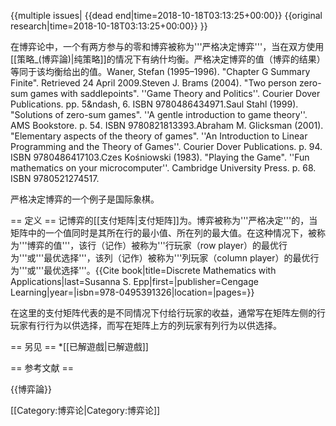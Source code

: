 {{multiple issues|
{{dead end|time=2018-10-18T03:13:25+00:00}}
{{original research|time=2018-10-18T03:13:25+00:00}}
}}

在博弈论中，一个有两方参与的零和博弈被称为'''严格决定博弈'''，当在双方使用[[策略_(博弈論)|纯策略]]的情况下有纳什均衡。严格决定博弈的值（博弈的结果）等同于该均衡给出的值。<ref>Waner, Stefan (1995–1996). "Chapter G Summary Finite". Retrieved 24 April 2009.</ref><ref>Steven J. Brams (2004). "Two person zero-sum games with saddlepoints". ''Game Theory and Politics''. Courier Dover Publications. pp. 5&ndash, 6. ISBN 9780486434971.</ref><ref>Saul Stahl (1999). "Solutions of zero-sum games". ''A gentle introduction to game theory''. AMS Bookstore. p. 54. ISBN 9780821813393.</ref><ref>Abraham M. Glicksman (2001). "Elementary aspects of the theory of games". ''An Introduction to Linear Programming and the Theory of Games''. Courier Dover Publications. p. 94. ISBN 9780486417103.</ref><ref>Czes Kośniowski (1983). "Playing the Game". ''Fun mathematics on your microcomputer''. Cambridge University Press. p. 68. ISBN 9780521274517.</ref>

严格决定博弈的一个例子是国际象棋。

== 定义 ==
记博弈的[[支付矩阵|支付矩阵]]为<math>A=(a_{i,j})</math>。博弈被称为'''严格决定'''的，当矩阵中的一个值<math>a_{h,k}</math>同时是其所在行的最小值、所在列的最大值。在这种情况下，<math>a_{h,k}</math>被称为'''博弈的值'''，该行（记作<math>R_h</math>）被称为'''行玩家（row player）的最优行为'''或'''最优选择'''，该列（记作<math>C_k</math>）被称为'''列玩家（column player）的最优行为'''或'''最优选择'''。<ref name=":0">{{Cite book|title=Discrete Mathematics with Applications|last=Susanna S. Epp|first=|publisher=Cengage Learning|year=|isbn=978-0495391326|location=|pages=}}</ref>

在这里的支付矩阵代表的是不同情况下付给行玩家的收益，通常写在矩阵左侧的行玩家有<math>R_1, R_2, R_3, ... R_m</math>行行为以供选择，而写在矩阵上方的列玩家有<math>C_1, C_2, C_3, ... C_n</math>列行为以供选择。<ref name=":0" />

== 另见 ==
*[[已解遊戲|已解遊戲]]

== 参考文献 ==
<references />

{{博弈論}}

[[Category:博弈论|Category:博弈论]]